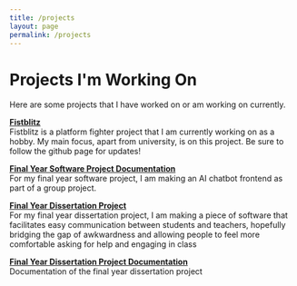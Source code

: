 ```yaml
---
title: /projects
layout: page
permalink: /projects
---
```


# Projects I'm Working On 
Here are some projects that I have worked on or am working on currently.

[**Fistblitz**](https://shebbgames.itch.io/fistblitz)\
Fistblitz is a platform fighter project that I am currently working on as a hobby. My main focus, apart from university, is on this project. Be sure to follow the github page for updates!

[**Final Year Software Project Documentation**](https://sebaprenovost.com/Greggs-Project/)\
For my final year software project, I am making an AI chatbot frontend as part of a group project.

[**Final Year Dissertation Project**](https://project.sebaprenovost.com/)\
For my final year dissertation project, I am making a piece of software that facilitates easy communication between students and teachers, hopefully bridging the gap of awkwardness and allowing people to feel more comfortable asking for help and engaging in class

[**Final Year Dissertation Project Documentation**](https://sebaprenovost.com/ComputingProject/)\
Documentation of the final year dissertation project
